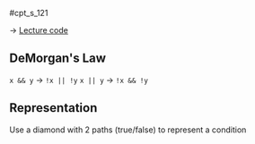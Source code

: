 #cpt_s_121 

-> [Lecture code](https://github.com/mathletedev/cpt_s/blob/main/121/lectures/2023-09-20)

## DeMorgan's Law

`x && y` -> `!x || !y`
`x || y` -> `!x && !y`

## Representation

Use a diamond with 2 paths (true/false) to represent a condition